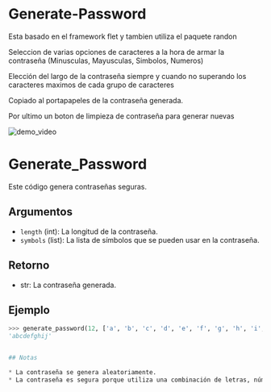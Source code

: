 # Generate-Password

Esta basado en el framework flet y tambien utiliza el paquete randon 

Seleccion de varias opciones de caracteres a la hora de armar la contraseña (Minusculas, Mayusculas, Simbolos, Numeros)

Elección del largo de la contraseña siempre y cuando no superando los caracteres maximos de cada grupo de caracteres

Copiado al portapapeles de la contraseña generada.

Por ultimo un boton de limpieza de contraseña para generar nuevas

![demo_video](https://user-images.githubusercontent.com/55749965/232059065-d05b2cda-094c-4cc8-99a0-68207680be87.gif)

# Generate_Password

Este código genera contraseñas seguras.

## Argumentos

* `length` (int): La longitud de la contraseña.
* `symbols` (list): La lista de símbolos que se pueden usar en la contraseña.

## Retorno

* str: La contraseña generada.

## Ejemplo

```python
>>> generate_password(12, ['a', 'b', 'c', 'd', 'e', 'f', 'g', 'h', 'i', 'j'])
'abcdefghij'


## Notas

* La contraseña se genera aleatoriamente.
* La contraseña es segura porque utiliza una combinación de letras, números y símbolos.


